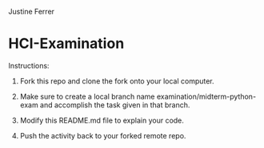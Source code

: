 Justine Ferrer
# HCI-Examination

Instructions: 

1. Fork this repo and clone the fork onto your local computer. 

2. Make sure to create a local branch name examination/midterm-python-exam and accomplish the task given in that branch. 

3. Modify this README.md file to explain your code. 

4. Push the activity back to your forked remote repo.
